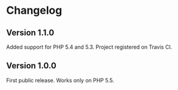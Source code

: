 Changelog
=========
Version 1.1.0
-------------
Added support for PHP 5.4 and 5.3.
Project registered on Travis CI.


Version 1.0.0
------------
First public release. Works only on PHP 5.5.